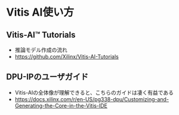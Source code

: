 # Vitis AI使い方

## Vitis-AI™ Tutorials
* 推論モデル作成の流れ
* https://github.com/Xilinx/Vitis-AI-Tutorials

## DPU-IPのユーザガイド
* Vitis-AIの全体像が理解できると、こちらのガイドは凄く有益である
* https://docs.xilinx.com/r/en-US/pg338-dpu/Customizing-and-Generating-the-Core-in-the-Vitis-IDE

